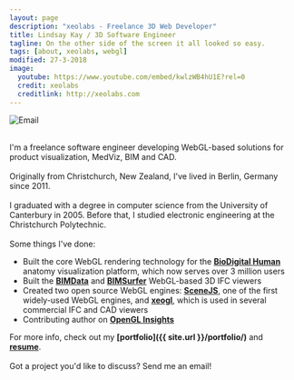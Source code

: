 ```yaml
---
layout: page
description: "xeolabs - Freelance 3D Web Developer"
title: Lindsay Kay / 3D Software Engineer
tagline: On the other side of the screen it all looked so easy.
tags: [about, xeolabs, webgl]
modified: 27-3-2018
image:
  youtube: https://www.youtube.com/embed/kwlzWB4hU1E?rel=0
  credit: xeolabs
  creditlink: http://xeolabs.com
---
```


![Email](../images/email2.png)

<br>I'm a freelance software engineer developing WebGL-based solutions for product visualization, MedViz, BIM and CAD.<br><br>
Originally from Christchurch, New Zealand, I've lived in Berlin, Germany since 2011.<br><br>
I graduated with a degree in computer science from the University of Canterbury in 2005. Before that, I studied electronic engineering at the Christchurch Polytechnic.<br><br>
Some things I've done:

* Built the core WebGL rendering technology for the **[BioDigital Human](./portfolio/biodigital-human)** anatomy visualization platform, which now serves over 3 million users  
* Built the **[BIMData](http://www.bimdata.io/en/bim-data-en/)** and **[BIMSurfer](http://bimsurfer.org/)** WebGL-based 3D IFC viewers
* Created two open source WebGL engines: **[SceneJS](http://scenejs.org)**, one of the first widely-used WebGL engines, and **[xeogl](http://xeogl.org)**, which is used in several commercial IFC and CAD viewers
* Contributing author on **[OpenGL Insights](http://openglinsights.com/)**

For more info, check out my **[portfolio]({{ site.url }}/portfolio/)** and **[resume](http://linkedin.com/in/lindsaystanleykay)**.<br><br>Got a project you'd like to discuss? Send me an email!

<br>




